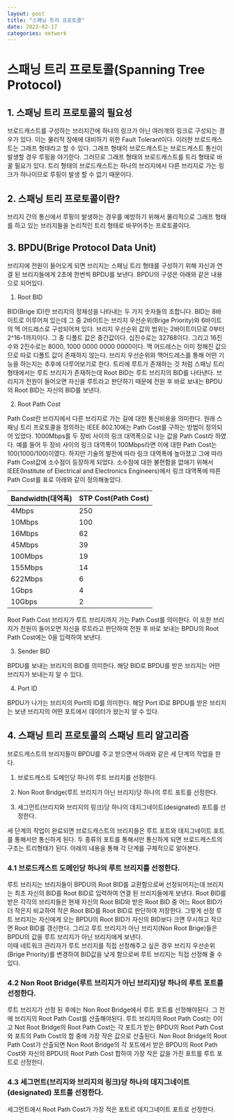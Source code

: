 ```yaml
---
layout: post
title: "스패닝 트리 프로토콜"
date: 2022-02-17
categories: network
---
```


# 스패닝 트리 프로토콜(Spanning Tree Protocol)

## 1. 스패닝 트리 프로토콜의 필요성

브로드캐스트를 구성하는 브리지간에 하나의 링크가 아닌 여러개의 링크로 구성되는 경우가 있다. 이는 물리적 장애에 대비하기 위한 Fault Tolerant이다. 이러한 브로드캐스트는 그래프 형태라고 할 수 있다. 그래프 형태의 브로드캐스트는 브로드캐스트 통신이 발생할 경우 루핑을 야기한다. 그러므로 그래프 형태의 브로드캐스트를 트리 형태로 바꿀 필요가 있다. 트리 형태의 브로드캐스트는 하나의 브리지에서 다른 브리지로 가는 링크가 하나이므로 루핑이 발생 할 수 없기 때문이다. 

## 2. 스패닝 트리 프로토콜이란?

브리지 간의 통신에서 루핑이 발생하는 경우를 예방하기 위해서 물리적으로 그래프 형태를 하고 있는 브리지들을 논리적인 트리 형태로 바꾸어주는 프로토콜이다.

## 3. BPDU(Brige Protocol Data Unit) 

브리지에 전원이 들어오게 되면 브리지는 스패닝 트리 형태를 구성하기 위해 자신과 연결 된 브리지들에게 2초에 한번씩 BPDU를 보낸다. BPDU의 구성은 아래와 같은 내용으로 되어있다.

1) Root BID

BID(Brige ID)란 브리지의 정체성을 나타내는 두 가지 숫자들의 조합니다. BID는 8바이트로 이루어져 있는데 그 중 2바이트는 브리지 우선순위(Brige Priority)와 6바이트의 맥 어드레스로 구성되어져 있다. 브리지 우선순위 값의 범위는 2바이트이므로 0부터 2^16-1까지이다. 그 중 디폴트 값은 중간값이다. 십진수로는 32768이다. 그리고 16진수와 2진수로는 8000, 1000 0000 0000 0000이다. 맥 어드레스는 이미 정해진 값으므로 따로 디폴트 값이 존재하지 않는다. 브리지 우선순위와 맥어드레스를 통해 어떤 기능을 하는지는 추후에 다루어보기로 한다. 트리에 루트가 존재하는 것 처럼 스패닝 트리 형태에서는 루트 브리지가 존재하는데 Root BID는 루트 브리지의 BID를 나타낸다. 브리지가 전원이 들어오면 자신을 루트라고 판단하기 때문에 전원 후 바로 보내는 BPDU의 Root BID는 자신의 BID를 보낸다. 

2) Root Path Cost

Path Cost란 브리지에서 다른 브리지로 가는 길에 대한 통신비용을 의미한다. 원래 스패닝 트리 프로토콜을 정의하는 IEEE 802.10에는 Path Cost를 구하는 방법이 정의되어 있었다. 1000Mbps를 두 장비 사이의 링크 대역폭으로 나눈 값을 Path Cost라 하였다. 예를 들어 두 장비 사이의 링크 대역폭이 100Mbps라면 이에 대한 Path Cost는 100(1000/100)이였다. 하지만 기술의 발전에 따라 링크 대역폭에 높아졌고 그에 따라 Path Cost값에 소수점이 등장하게 되었다. 소수점에 대한 불편함을 없애기 위해서 IEEE(Institute of Electrical and Electronics Engineers)에서 링크 대역폭에 따른 Path Cost를 표로 아래와 같이 정의해놓았다. 

|Bandwidth(대역폭)|STP Cost(Path Cost)
|---|---|
|4Mbps|250|
|10Mbps|100|
|16Mbps|62|
|45Mbps|39|
|100Mbps|19|
|155Mbps|14|
|622Mbps|6|
|1Gbps|4|
|10Gbps|2|

Root Path Cost 브리지가 루트 브리지까지 가는 Path Cost를 의미한다. 이 또한 브리지가 전원이 들어오면 자신을 루트라고 판단하여 전원 후 바로 보내는 BPDU의 Root Path Cost에는 0을 입력하여 보낸다.

3) Sender BID

BPDU를 보내는 브리지의 BID를 의미한다. 해당 BID로 BPDU를 받은 브리지는 어떤 브리지가 보내는지 알 수 있다. 

4) Port ID

BPDU가 나가는 브리지의 Port의 ID를 의미한다. 해당 Port ID로 BPDU를 받은 브리지는 보낸 브리지의 어떤 포트에서 데이터가 왔는지 알 수 있다.

## 4. 스패닝 트리 프로토콜의 스패닝 트리 알고리즘

브로드캐스트의 브리지들이 BPDU를 주고 받으면서 아래와 같은 세 단계의 작업을 한다.

1) 브로드캐스트 도메인당 하나의 루트 브리지를 선정한다.

2) Non Root Bridge(루트 브리지가 아닌 브리지)당 하나의 루트 포트를 선정한다.

3) 세그먼트(브리지와 브리지의 링크)당 하나의 데지그네이트(designated) 포트를 선정한다.

세 단계의 작업이 완료되면 브로드캐스트의 브리지들은 루트 포트와 데지그네이트 포트를 통해서만 통신하게 된다. 두 종류의 포트를 통해서만 통신하게 되면 브로드캐스트의 구조는 트리형태가 된다. 아래의 내용을 통해 각 단계를 구체적으로 알아본다.

### 4.1 브로드캐스트 도메인당 하나의 루트 브리지를 선정한다.

루트 브리지는 브리지들이 BPDU의 Root BID를 교환함으로써 선정되어지는데 브리지는 최초 자신의 BID를 Root BID로 입력하여 연결 된 브리지들에게 보낸다. Root BID를 받은 각각의 브리지들은 현재 자신의 Root BID와 받은 Root BID 중 어느 Root BID가 더 작은지 비교하여 작은 Root BID를 Root BID로 판단하여 저장한다. 그렇게 선정 루트 브리지는 자신에게 오는 BPDU의 Root BID가 자신의 BID보다 크면 무시하고 작으면 Root BID를 갱신한다. 그리고 루트 브리지가 아닌 브리지(Non Root Brige)들은 BPDU의 값을 루트 브리지가 아닌 브리지에게 보낸다.
<br>
이때 네트워크 관리자가 루트 브리지를 직접 선정해주고 싶은 경우 브리지 우선순위(Brige Priority)를 변경하여 BID값을 낮게 함으로써 루트 브리지는 직접 선정해 줄 수 있다.

### 4.2 Non Root Bridge(루트 브리지가 아닌 브리지)당 하나의 루트 포트를 선정한다.

루트 브리지가 선정 된 후에는 Non Root Bridge에서 루트 포트를 선정해야된다. 그 전에 브리지의 Root Path Cost를 산출해야된다. 루트 브리지의 Root Path Cost는 0이고 Not Root Bridge의 Root Path Cost는 각 포트가 받는 BPDU의 Root Path Cost와 포트의 Path Cost의 합 중에 가장 작은 값으로 산출된다. Non Root Bridge의 Root Path Cost가 산출되면 Non Root Bridge의 각 포트에서 받은 BPDU의 Root Path Cost와 자신의 BPDU의 Root Path Cost 합하여 가장 작은 값을 가진 포트를 루트 포트로 선정한다.

<!-- 여기서 부터 다시 정리하기 -->

### 4.3 세그먼트(브리지와 브리지의 링크)당 하나의 데지그네이트(designated) 포트를 선정한다.

세그먼트에서 Root Path Cost가 가장 적은 포트르 데지그네이트 포트로 선정한다.







